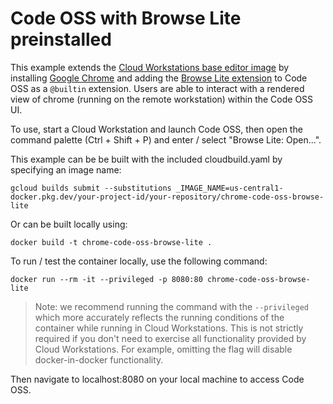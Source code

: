 # Code OSS with Browse Lite preinstalled

This example extends the [Cloud Workstations base editor image](https://cloud.google.com/workstations/docs/preconfigured-base-images) by installing [Google Chrome](https://www.google.com/chrome/) and adding the [Browse Lite extension](https://open-vsx.org/extension/antfu/browse-lite) to Code OSS as a `@builtin` extension. Users are able to interact with a rendered view of chrome (running on the remote workstation) within the Code OSS UI.

To use, start a Cloud Workstation and launch Code OSS, then open the command palette (Ctrl + Shift + P) and enter / select "Browse Lite: Open...".

This example can be be built with the included cloudbuild.yaml by specifying an image name:

```
gcloud builds submit --substitutions _IMAGE_NAME=us-central1-docker.pkg.dev/your-project-id/your-repository/chrome-code-oss-browse-lite
```

Or can be built locally using:

```
docker build -t chrome-code-oss-browse-lite .
```

To run / test the container locally, use the following command:

```
docker run --rm -it --privileged -p 8080:80 chrome-code-oss-browse-lite
```

> Note: we recommend running the command with the `--privileged` which more accurately reflects the running conditions of the container while running in Cloud Workstations. This is not strictly required if you don't need to exercise all functionality provided by Cloud Workstations. For example, omitting the flag will disable docker-in-docker functionality.

Then navigate to localhost:8080 on your local machine to access Code OSS.
